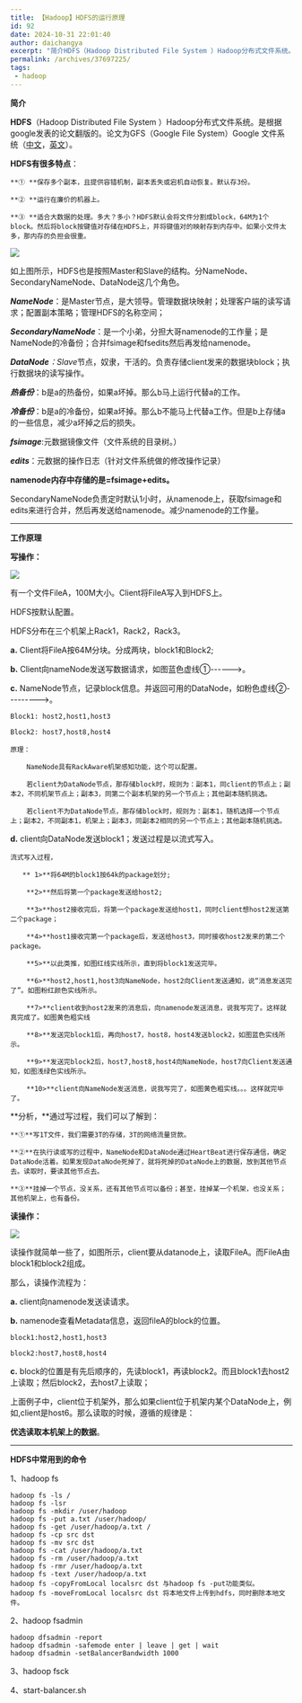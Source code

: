 ```yaml
---
title: 【Hadoop】HDFS的运行原理
id: 92
date: 2024-10-31 22:01:40
author: daichangya
excerpt: "简介HDFS（Hadoop Distributed File System ）Hadoop分布式文件系统。是根据google发表的论文翻版的。论文为GFS（Google File System）Google 文件系统（中文，英文）。HDFS有很多特点：    ① 保存多个副本，且提供容错机制，副本丢失或宕机自动恢复。默认存3份。    ② 运行在廉价的机器上。"
permalink: /archives/37697225/
tags: 
 - hadoop
---
```


 

**简介**

**HDFS**（Hadoop Distributed File System ）Hadoop分布式文件系统。是根据google发表的论文翻版的。论文为GFS（Google File System）Google 文件系统（[中文](http://www.open-open.com/lib/view/open1328763454608.html)，[英文](http://static.googleusercontent.com/media/research.google.com/zh-CN//archive/gfs-sosp2003.pdf)）。

**HDFS有很多特点**：

    **① **保存多个副本，且提供容错机制，副本丢失或宕机自动恢复。默认存3份。

    **② **运行在廉价的机器上。

    **③ **适合大数据的处理。多大？多小？HDFS默认会将文件分割成block，64M为1个block。然后将block按键值对存储在HDFS上，并将键值对的映射存到内存中。如果小文件太多，那内存的负担会很重。

![](http://images.cnitblog.com/blog/352072/201311/26104230-8109ac513de14fe1b115b775581751f2.jpg)

如上图所示，HDFS也是按照Master和Slave的结构。分NameNode、SecondaryNameNode、DataNode这几个角色。

***NameNode***：是Master节点，是大领导。管理数据块映射；处理客户端的读写请求；配置副本策略；管理HDFS的名称空间；

***SecondaryNameNode***：是一个小弟，分担大哥namenode的工作量；是NameNode的冷备份；合并fsimage和fsedits然后再发给namenode。

***DataNode**：Slave*节点，奴隶，干活的。负责存储client发来的数据块block；执行数据块的读写操作。

***热备份***：b是a的热备份，如果a坏掉。那么b马上运行代替a的工作。

***冷备份***：b是a的冷备份，如果a坏掉。那么b不能马上代替a工作。但是b上存储a的一些信息，减少a坏掉之后的损失。

***fsimage***:元数据镜像文件（文件系统的目录树。）

***edits***：元数据的操作日志（针对文件系统做的修改操作记录）

**namenode内存中存储的是=fsimage+edits。**

SecondaryNameNode负责定时默认1小时，从namenode上，获取fsimage和edits来进行合并，然后再发送给namenode。减少namenode的工作量。

* * *

**工作原理**

**写操作：**

![](http://images.cnitblog.com/blog/352072/201311/26162921-2de9d28df9b54fe6a97a6fd88f1cb03f.jpg)

有一个文件FileA，100M大小。Client将FileA写入到HDFS上。

HDFS按默认配置。

HDFS分布在三个机架上Rack1，Rack2，Rack3。

**a.** Client将FileA按64M分块。分成两块，block1和Block2;

**b.** Client向nameNode发送写数据请求，如图蓝色虚线①------>。

**c.** NameNode节点，记录block信息。并返回可用的DataNode，如粉色虚线②--------->。

    Block1: host2,host1,host3

    Block2: host7,host8,host4

    原理：

        NameNode具有RackAware机架感知功能，这个可以配置。

        若client为DataNode节点，那存储block时，规则为：副本1，同client的节点上；副本2，不同机架节点上；副本3，同第二个副本机架的另一个节点上；其他副本随机挑选。

        若client不为DataNode节点，那存储block时，规则为：副本1，随机选择一个节点上；副本2，不同副本1，机架上；副本3，同副本2相同的另一个节点上；其他副本随机挑选。

**d.** client向DataNode发送block1；发送过程是以流式写入。

    流式写入过程，

       ** 1>**将64M的block1按64k的package划分;

        **2>**然后将第一个package发送给host2;

        **3>**host2接收完后，将第一个package发送给host1，同时client想host2发送第二个package；

        **4>**host1接收完第一个package后，发送给host3，同时接收host2发来的第二个package。

        **5>**以此类推，如图红线实线所示，直到将block1发送完毕。

        **6>**host2,host1,host3向NameNode，host2向Client发送通知，说“消息发送完了”。如图粉红颜色实线所示。

        **7>**client收到host2发来的消息后，向namenode发送消息，说我写完了。这样就真完成了。如图黄色粗实线

        **8>**发送完block1后，再向host7，host8，host4发送block2，如图蓝色实线所示。

        **9>**发送完block2后，host7,host8,host4向NameNode，host7向Client发送通知，如图浅绿色实线所示。

        **10>**client向NameNode发送消息，说我写完了，如图黄色粗实线。。。这样就完毕了。

**分析，**通过写过程，我们可以了解到：

    **①**写1T文件，我们需要3T的存储，3T的网络流量贷款。

    **②**在执行读或写的过程中，NameNode和DataNode通过HeartBeat进行保存通信，确定DataNode活着。如果发现DataNode死掉了，就将死掉的DataNode上的数据，放到其他节点去。读取时，要读其他节点去。

    **③**挂掉一个节点，没关系，还有其他节点可以备份；甚至，挂掉某一个机架，也没关系；其他机架上，也有备份。

**读操作：**

 ![](http://images.cnitblog.com/blog/352072/201311/26163017-fc613879835c402886b75e0593ca52ed.jpg)

读操作就简单一些了，如图所示，client要从datanode上，读取FileA。而FileA由block1和block2组成。 

那么，读操作流程为：

**a.** client向namenode发送读请求。

**b.** namenode查看Metadata信息，返回fileA的block的位置。

    block1:host2,host1,host3

    block2:host7,host8,host4

**c.** block的位置是有先后顺序的，先读block1，再读block2。而且block1去host2上读取；然后block2，去host7上读取；

上面例子中，client位于机架外，那么如果client位于机架内某个DataNode上，例如,client是host6。那么读取的时候，遵循的规律是：

**优选读取本机架上的数据**。

* * *

**HDFS中常用到的命令**

1、hadoop fs
```
hadoop fs -ls /
hadoop fs -lsr
hadoop fs -mkdir /user/hadoop
hadoop fs -put a.txt /user/hadoop/
hadoop fs -get /user/hadoop/a.txt /
hadoop fs -cp src dst
hadoop fs -mv src dst
hadoop fs -cat /user/hadoop/a.txt
hadoop fs -rm /user/hadoop/a.txt
hadoop fs -rmr /user/hadoop/a.txt
hadoop fs -text /user/hadoop/a.txt
hadoop fs -copyFromLocal localsrc dst 与hadoop fs -put功能类似。
hadoop fs -moveFromLocal localsrc dst 将本地文件上传到hdfs，同时删除本地文件。
```
2、hadoop fsadmin 

```
hadoop dfsadmin -report
hadoop dfsadmin -safemode enter | leave | get | wait
hadoop dfsadmin -setBalancerBandwidth 1000
```

3、hadoop fsck

4、start-balancer.sh